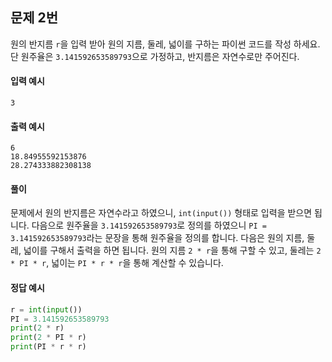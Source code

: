 ## 문제 2번
원의 반지름 `r`을 입력 받아 원의 지름, 둘레, 넓이를 구하는 파이썬 코드를 작성 하세요.
단 원주율은 `3.141592653589793`으로 가정하고, 반지름은 자연수로만 주어진다.

#### 입력 예시
```
3
```
#### 출력 예시
```
6
18.84955592153876
28.274333882308138
```

#### 풀이
문제에서 원의 반지름은 자연수라고 하였으니, `int(input())` 형태로 입력을 받으면 됩니다.
다음으로 원주율을 `3.141592653589793`로 정의를 하였으니 `PI = 3.141592653589793`라는 문장을 통해 원주율을 정의를 합니다.
다음은 원의 지름, 둘레, 넓이를 구해서 출력을 하면 됩니다.
원의 지름 `2 * r`을 통해 구할 수 있고, 둘레는 `2 * PI * r`, 넓이는 `PI * r * r`을 통해 계산할 수 있습니다.


#### 정답 예시
```python
r = int(input())
PI = 3.141592653589793
print(2 * r)
print(2 * PI * r)
print(PI * r * r)
```